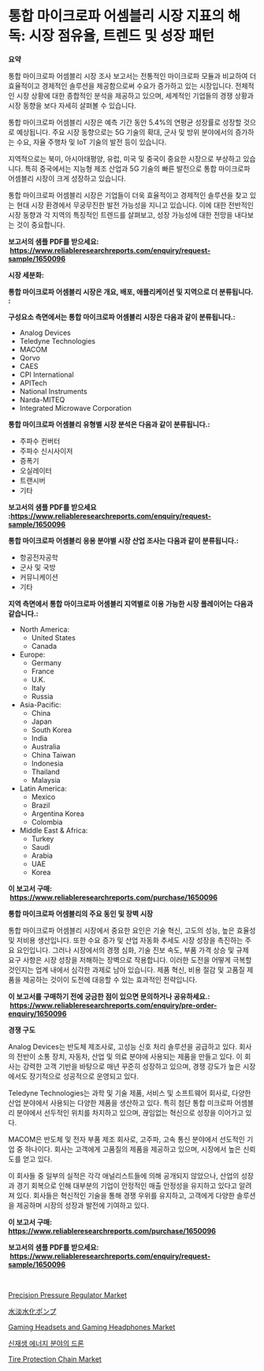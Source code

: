 <p><h1>통합 마이크로파 어셈블리 시장 지표의 해독: 시장 점유율, 트렌드 및 성장 패턴</h1></p><p><strong>요약</strong></p>
<p><p>통합 마이크로파 어셈블리 시장 조사 보고서는 전통적인 마이크로파 모듈과 비교하여 더 효율적이고 경제적인 솔루션을 제공함으로써 수요가 증가하고 있는 시장입니다. 전체적인 시장 상황에 대한 종합적인 분석을 제공하고 있으며, 세계적인 기업들의 경쟁 상황과 시장 동향을 보다 자세히 살펴볼 수 있습니다.</p><p>통합 마이크로파 어셈블리 시장은 예측 기간 동안 5.4%의 연평균 성장률로 성장할 것으로 예상됩니다. 주요 시장 동향으로는 5G 기술의 확대, 군사 및 방위 분야에서의 증가하는 수요, 자율 주행차 및 IoT 기술의 발전 등이 있습니다.</p><p>지역적으로는 북미, 아시아태평양, 유럽, 미국 및 중국이 중요한 시장으로 부상하고 있습니다. 특히 중국에서는 지능형 제조 산업과 5G 기술의 빠른 발전으로 통합 마이크로파 어셈블리 시장이 크게 성장하고 있습니다.</p><p>통합 마이크로파 어셈블리 시장은 기업들이 더욱 효율적이고 경제적인 솔루션을 찾고 있는 현대 시장 환경에서 무궁무진한 발전 가능성을 지니고 있습니다. 이에 대한 전반적인 시장 동향과 각 지역의 특징적인 트렌드를 살펴보고, 성장 가능성에 대한 전망을 내다보는 것이 중요합니다.</p></p>
<p><strong>보고서의 샘플 PDF를 받으세요: &nbsp;<a href="https://www.reliableresearchreports.com/enquiry/request-sample/1650096">https://www.reliableresearchreports.com/enquiry/request-sample/1650096</a></strong></p>
<p><strong>시장 세분화:</strong></p>
<p><strong> 통합 마이크로파 어셈블리 시장은 개요, 배포, 애플리케이션 및 지역으로 더 분류됩니다. :</strong></p>
<p><strong>구성요소 측면에서는 통합 마이크로파 어셈블리 시장은 다음과 같이 분류됩니다.:</strong></p>
<p><ul><li>Analog Devices</li><li>Teledyne Technologies</li><li>MACOM</li><li>Qorvo</li><li>CAES</li><li>CPI International</li><li>APITech</li><li>National Instruments</li><li>Narda-MITEQ</li><li>Integrated Microwave Corporation</li></ul></p>
<p><strong> 통합 마이크로파 어셈블리 유형별 시장 분석은 다음과 같이 분류됩니다.:</strong></p>
<p><ul><li>주파수 컨버터</li><li>주파수 신시사이저</li><li>증폭기</li><li>오실레이터</li><li>트랜시버</li><li>기타</li></ul></p>
<p><strong>보고서의 샘플 PDF를 받으세요 :<a href="https://www.reliableresearchreports.com/enquiry/request-sample/1650096">https://www.reliableresearchreports.com/enquiry/request-sample/1650096</a></strong></p>
<p><strong> 통합 마이크로파 어셈블리 응용 분야별 시장 산업 조사는 다음과 같이 분류됩니다.:</strong></p>
<p><ul><li>항공전자공학</li><li>군사 및 국방</li><li>커뮤니케이션</li><li>기타</li></ul></p>
<p><strong>지역 측면에서 통합 마이크로파 어셈블리 지역별로 이용 가능한 시장 플레이어는 다음과 같습니다.:</strong></p>
<p><ul>
    <li>
        North America:
        <ul>
            <li>United States</li>
            <li>Canada</li>
        </ul>
    </li>
    <li>
        Europe:
        <ul>
            <li>Germany</li>
            <li>France</li>
            <li>U.K.</li>
            <li>Italy</li>
            <li>Russia</li>
        </ul>
    </li>
    <li>
        Asia-Pacific:
        <ul>
            <li>China</li>
            <li>Japan</li>
            <li>South Korea</li>
            <li>India</li>
            <li>Australia</li>
            <li>China Taiwan</li>
            <li>Indonesia</li>
            <li>Thailand</li>
            <li>Malaysia</li>
        </ul>
    </li>
    <li>
        Latin America:
        <ul>
            <li>Mexico</li>
            <li>Brazil</li>
            <li>Argentina Korea</li>
            <li>Colombia</li>
        </ul>
    </li>
    <li>
        Middle East & Africa:
        <ul>
            <li>Turkey</li>
            <li>Saudi</li>
            <li>Arabia</li>
            <li>UAE</li>
            <li>Korea</li>
        </ul>
    </li>
    </ul></p>
<p><strong>이 보고서 구매: &nbsp;<a href="https://www.reliableresearchreports.com/purchase/1650096">https://www.reliableresearchreports.com/purchase/1650096</a></strong></p>
<p><strong>통합 마이크로파 어셈블리의 주요 동인 및 장벽 시장</strong></p>
<p><p>통합 마이크로파 어셈블리 시장에서 중요한 요인은 기술 혁신, 고도의 성능, 높은 효율성 및 저비용 생산입니다. 또한 수요 증가 및 산업 자동화 추세도 시장 성장을 촉진하는 주요 요인입니다. 그러나 시장에서의 경쟁 심화, 기술 진보 속도, 부품 가격 상승 및 규제 요구 사항은 시장 성장을 저해하는 장벽으로 작용합니다. 이러한 도전을 어떻게 극복할 것인지는 업계 내에서 심각한 과제로 남아 있습니다. 제품 혁신, 비용 절감 및 고품질 제품을 제공하는 것이이 도전에 대응할 수 있는 효과적인 전략입니다.</p></p>
<p><strong>이 보고서를 구매하기 전에 궁금한 점이 있으면 문의하거나 공유하세요.: &nbsp;<a href="https://www.reliableresearchreports.com/enquiry/pre-order-enquiry/1650096">https://www.reliableresearchreports.com/enquiry/pre-order-enquiry/1650096</a></strong></p>
<p><strong>경쟁 구도</strong></p>
<p><p>Analog Devices는 반도체 제조사로, 고성능 신호 처리 솔루션을 공급하고 있다. 회사의 전반이 소통 장치, 자동차, 산업 및 의료 분야에 사용되는 제품을 만들고 있다. 이 회사는 강력한 고객 기반을 바탕으로 매년 꾸준히 성장하고 있으며, 경쟁 강도가 높은 시장에서도 장기적으로 성공적으로 운영되고 있다.</p><p>Teledyne Technologies는 과학 및 기술 제품, 서비스 및 소프트웨어 회사로, 다양한 산업 분야에서 사용되는 다양한 제품을 생산하고 있다. 특히 첨단 통합 미크로파 어셈블리 분야에서 선두적인 위치를 차지하고 있으며, 끊임없는 혁신으로 성장을 이어가고 있다.</p><p>MACOM은 반도체 및 전자 부품 제조 회사로, 고주파, 고속 통신 분야에서 선도적인 기업 중 하나이다. 회사는 고객에게 고품질의 제품을 제공하고 있으며, 시장에서 높은 신뢰도를 얻고 있다.</p><p>이 회사들 중 일부의 실적은 각각 애널리스트들에 의해 공개되지 않았으나, 산업의 성장과 경기 회복으로 인해 대부분의 기업이 안정적인 매출 안정성을 유지하고 있다고 알려져 있다. 회사들은 혁신적인 기술을 통해 경쟁 우위를 유지하고, 고객에게 다양한 솔루션을 제공하며 시장의 성장과 발전에 기여하고 있다.</p></p>
<p><strong>이 보고서 구매: &nbsp; <a href="https://www.reliableresearchreports.com/purchase/1650096">https://www.reliableresearchreports.com/purchase/1650096</a></strong></p>
<p><strong>보고서의 샘플 PDF를 받으세요: &nbsp;<a href="https://www.reliableresearchreports.com/enquiry/request-sample/1650096">https://www.reliableresearchreports.com/enquiry/request-sample/1650096</a></strong><strong></strong></p>
<p>&nbsp;</p>
<p><p><a href="https://view.publitas.com/reportprime-1/precision-pressure-regulator-market-with-the-goal-of-estimating-the-market-size-and-future-growth-potential-of-various-market-segments-based-on-component-applications-end-user-and-region/">Precision Pressure Regulator Market</a></p><p><a href="https://github.com/dadanedu33/Market-Research-Report-List-1/blob/main/175191810809.md">水淡水化ポンプ</a></p><p><a href="https://www.linkedin.com/pulse/gaming-headsets-headphones-market-size-share-global-iycee?trackingId=Vzb1MAYIkSkjOTyNvpE5SQ%3D%3D">Gaming Headsets and Gaming Headphones Market</a></p><p><a href="https://github.com/Hubertstyenger6685/Market-Research-Report-List-1/blob/main/29095089910.md">신재생 에너지 분야의 드론</a></p><p><a href="https://issuu.com/reportprime-2/docs/tire-protection-chain-market-size-2030.pptx">Tire Protection Chain Market</a></p></p>